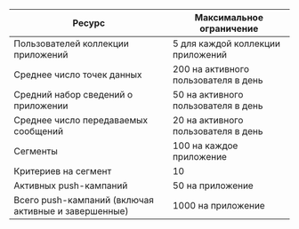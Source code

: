 Ресурс|Максимальное ограничение
---|---
Пользователей коллекции приложений|5 для каждой коллекции приложений
Среднее число точек данных|200 на активного пользователя в день
Средний набор сведений о приложении|50 на активного пользователя в день
Среднее число передаваемых сообщений|20 на активного пользователя в день
Сегменты|100 на каждое приложение
Критериев на сегмент|10
Активных push-кампаний|50 на приложение
Всего push-кампаний (включая активные и завершенные)|1000 на приложение

<!---HONumber=Oct15_HO3-->